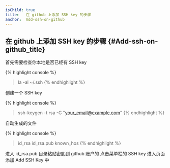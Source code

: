 ```yaml
---
isChild: true
title:   在 github 上添加 SSH key 的步骤
anchor:  Add-ssh-on-github
---
```


## 在 github 上添加 SSH key 的步骤 {#Add-ssh-on-github_title}

首先需要检查你本地是否已经有 SSH key
 
{% highlight console %}
> la -al ~/.ssh
{% endhighlight %}

创建一个 SSH key

{% highlight console %}
> ssh-keygen -t rsa -C "your_email@example.com"
{% endhighlight %}


自动生成的文件

{% highlight console %}
> id_rsa  id_rsa.pub  known_hos
{% endhighlight %}

进入  id_rsa.pub  目录粘贴密匙到 github 账户的 点击菜单栏的 SSH key 进入页面添加 Add SSH Key 中 
